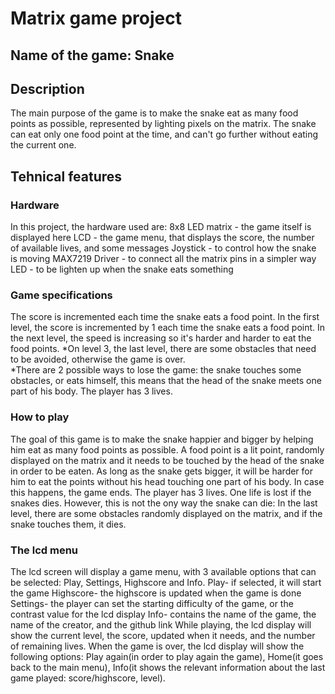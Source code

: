 # Matrix game project
## Name of the game: Snake
## Description
The main purpose of the game is to make the snake eat as many food points as possible, represented by lighting pixels on the matrix. The snake can eat only one food point at the time, and can't go further without eating the current one. 
## Tehnical features
### Hardware
In this project, the hardware used are:
8x8 LED matrix - the game itself is displayed here
LCD - the game menu, that displays the score, the number of available lives, and some messages
Joystick - to control how the snake is moving
MAX7219 Driver - to connect all the matrix pins in a simpler way
LED - to be lighten up when the snake eats something

### Game specifications
The score is incremented each time the snake eats a food point. In the first level, the score is incremented by 1 each time the snake eats a food point. In the next level, the speed is increasing so it's harder and harder to eat the food points.
  *On level 3, the last level, there are some obstacles that need to be avoided, otherwise the game is over.   
  *There are 2 possible ways to lose the game: the snake touches some obstacles, or eats himself, this means that the head of the snake meets one part of his body. The player has 3 lives.

### How to play
The goal of this game is to make the snake happier and bigger by helping him eat as many food points as possible. A food point is a lit point, randomly displayed on the matrix and it needs to be touched by the head of the snake in order to be eaten. As long as the snake gets bigger, it will be harder for him to eat the points without his head touching one part of his body. In case this happens, the game ends. The player has 3 lives. One life is lost if the snakes dies. However, this is not the ony way the snake can die: In the last level, there are some obstacles randomly displayed on the matrix, and if the snake touches them, it dies.

### The lcd menu
The lcd screen will display a game menu, with 3 available options that can be selected: Play, Settings, Highscore and Info.
Play- if selected, it will start the game
Highscore- the highscore is updated when the game is done
Settings- the player can set the starting difficulty of the game, or the contrast value for the lcd display
Info- contains the name of the game, the name of the creator, and the github link
While playing, the lcd display will show the current level, the score, updated when it needs, and the number of remaining lives.
When the game is over, the lcd display will show the following options: Play again(in order to play again the game), Home(it goes back to the main menu), Info(it shows the relevant information about the last game played: score/highscore, level).
